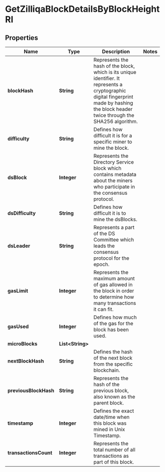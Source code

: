 

# GetZilliqaBlockDetailsByBlockHeightRI


## Properties

Name | Type | Description | Notes
------------ | ------------- | ------------- | -------------
**blockHash** | **String** | Represents the hash of the block, which is its unique identifier. It represents a cryptographic digital fingerprint made by hashing the block header twice through the SHA256 algorithm. | 
**difficulty** | **String** | Defines how difficult it is for a specific miner to mine the block. | 
**dsBlock** | **Integer** | Represents the Directory Service block which contains metadata about the miners who participate in the consensus protocol. | 
**dsDifficulty** | **String** | Defines how difficult it is to mine the dsBlocks. | 
**dsLeader** | **String** | Represents a part of the DS Committee which leads the consensus protocol for the epoch. | 
**gasLimit** | **Integer** | Represents the maximum amount of gas allowed in the block in order to determine how many transactions it can fit. | 
**gasUsed** | **Integer** | Defines how much of the gas for the block has been used. | 
**microBlocks** | **List&lt;String&gt;** |  | 
**nextBlockHash** | **String** | Defines the hash of the next block from the specific blockchain. | 
**previousBlockHash** | **String** | Represents the hash of the previous block, also known as the parent block. | 
**timestamp** | **Integer** | Defines the exact date/time when this block was mined in Unix Timestamp. | 
**transactionsCount** | **Integer** | Represents the total number of all transactions as part of this block. | 



